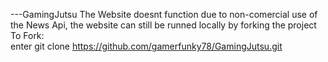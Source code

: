 ---GamingJutsu
The Website doesnt function due to non-comercial use of the News Api, the website can still be runned locally by forking the project
\
To Fork:
\
enter git clone https://github.com/gamerfunky78/GamingJutsu.git
